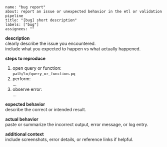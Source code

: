 ```
name: "bug report"
about: report an issue or unexpected behavior in the etl or validation pipeline
title: "[bug] short description"
labels: ["bug"]
assignees: ""
```
**description**
<br>clearly describe the issue you encountered.  
include what you expected to happen vs what actually happened.

**steps to reproduce**
1. open query or function:  
   `path/to/query_or_function.pq`
2. perform:  
   ...
3. observe error:  
   ...

**expected behavior**
<br>describe the correct or intended result.

**actual behavior**
<br>paste or summarize the incorrect output, error message, or log entry.

**additional context**
<br>include screenshots, error details, or reference links if helpful.
